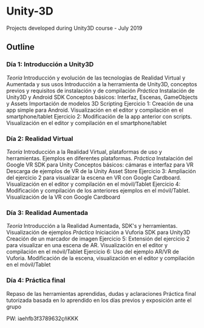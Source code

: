 # Unity-3D
Projects developed during Unity3D course - July 2019

## Outline
### Día 1: Introducción a Unity3D

*Teoría*
Introducción y evolución de las tecnologías de Realidad Virtual y Aumentada y sus usos
Introducción a la herramienta de Unity3D, conceptos previos y requisitos de instalación y de compilación
*Práctica*
Instalación de Unity3D y Android SDK
Conceptos básicos: Interfaz, Escenas, GameObjects y Assets
Importación de modelos 3D
Scripting
Ejercicio 1: Creación de una app simple para Android. Visualización en el editor y compilación en el smartphone/tablet
Ejercicio 2: Modificación de la app anterior con scripts. Visualización en el editor y compilación en el smartphone/tablet

### Día 2: Realidad Virtual
*Teoría*
Introducción a la Realidad Virtual, plataformas de uso y herramientas. Ejemplos en diferentes plataformas.
*Práctica*
Instalación del Google VR SDK para Unity
Conceptos básicos: cámaras e interfaz para VR
Descarga de ejemplos de VR de la Unity Asset Store
Ejercicio 3: Ampliación del ejercicio 2 para visualizar la escena en VR con Google Cardboard. Visualización en el editor y compilación en el móvil/Tablet
Ejercicio 4: Modificación y compilación de los anteriores ejemplos en el móvil/Tablet. Visualización de la VR con Google Cardboard

### Día 3: Realidad Aumentada
*Teoría*
Introducción a la Realidad Aumentada, SDK's y herramientas. Visualización de ejemplos
*Práctica*
Iniciación a Vuforia SDK para Unity3D
Creación de un marcador de imagen
Ejercicio 5: Extensión del ejercicio 2 para visualizar en una escena de AR. Visualización en el editor y compilación en el móvil/Tablet
Ejercicio 6: Uso del ejemplo AR/VR de Vuforia. Modificación de la escena, visualización en el editor y compilación en el móvil/Tablet

### Día 4: Práctica final
Repaso de las herramientas aprendidas, dudas y aclaraciones
Práctica final tutorizada basada en lo aprendido en los días previos y exposición ante el grupo

PW: iaehfb3f3789632çñKKK

